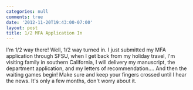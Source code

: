 ```yaml
---
categories: null
comments: true
date: '2012-11-20T19:43:00-07:00'
layout: post
title: 1/2 MFA Application In
---
```


I'm 1/2 way there! Well, 1/2 way turned in. I just submitted my MFA application through SFSU, when I get back from my holiday travel, I'm visiting family in southern California, I will delivery my manuscript, the department application, and my letters of recommendation.... And then the waiting games begin! Make sure and keep your fingers crossed until I hear the news. It's only a few months, don't worry about it.